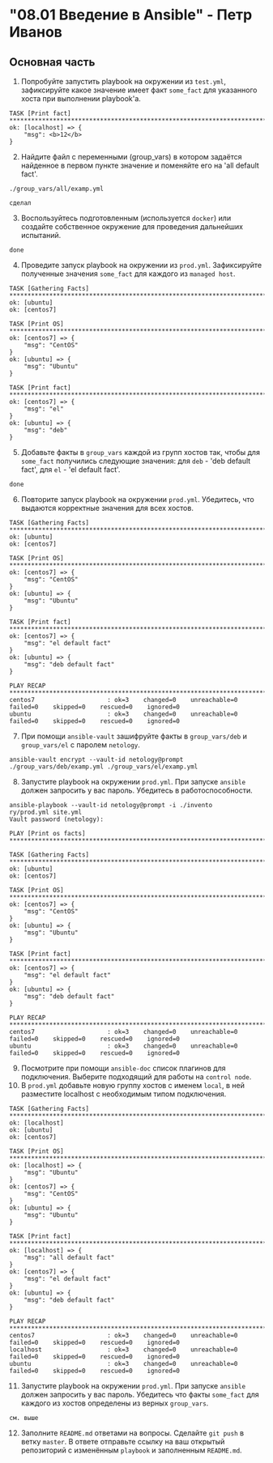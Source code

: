 <h1>"08.01 Введение в Ansible" - Петр Иванов</h1>

## Основная часть
1. Попробуйте запустить playbook на окружении из `test.yml`, зафиксируйте какое значение имеет факт `some_fact` для указанного хоста при выполнении playbook'a.
~~~
TASK [Print fact] *********************************************************************************************************
ok: [localhost] => {
    "msg": <b>12</b>
}
~~~

2. Найдите файл с переменными (group_vars) в котором задаётся найденное в первом пункте значение и поменяйте его на 'all default fact'.
~~~
./group_vars/all/examp.yml

сделал
~~~

3. Воспользуйтесь подготовленным (используется `docker`) или создайте собственное окружение для проведения дальнейших испытаний.
~~~
done
~~~

4. Проведите запуск playbook на окружении из `prod.yml`. Зафиксируйте полученные значения `some_fact` для каждого из `managed host`.
~~~
TASK [Gathering Facts] ****************************************************************************************************
ok: [ubuntu]
ok: [centos7]

TASK [Print OS] ***********************************************************************************************************
ok: [centos7] => {
    "msg": "CentOS"
}
ok: [ubuntu] => {
    "msg": "Ubuntu"
}

TASK [Print fact] *********************************************************************************************************
ok: [centos7] => {
    "msg": "el"
}
ok: [ubuntu] => {
    "msg": "deb"
}
~~~

5. Добавьте факты в `group_vars` каждой из групп хостов так, чтобы для `some_fact` получились следующие значения: для `deb` - 'deb default fact', для `el` - 'el default fact'.
~~~
done
~~~

6.  Повторите запуск playbook на окружении `prod.yml`. Убедитесь, что выдаются корректные значения для всех хостов.
~~~
TASK [Gathering Facts] ****************************************************************************************************
ok: [ubuntu]
ok: [centos7]

TASK [Print OS] ***********************************************************************************************************
ok: [centos7] => {
    "msg": "CentOS"
}
ok: [ubuntu] => {
    "msg": "Ubuntu"
}

TASK [Print fact] *********************************************************************************************************
ok: [centos7] => {
    "msg": "el default fact"
}
ok: [ubuntu] => {
    "msg": "deb default fact"
}

PLAY RECAP ****************************************************************************************************************
centos7                    : ok=3    changed=0    unreachable=0    failed=0    skipped=0    rescued=0    ignored=0
ubuntu                     : ok=3    changed=0    unreachable=0    failed=0    skipped=0    rescued=0    ignored=0
~~~

7. При помощи `ansible-vault` зашифруйте факты в `group_vars/deb` и `group_vars/el` с паролем `netology`.
~~~
ansible-vault encrypt --vault-id netology@prompt ./group_vars/deb/examp.yml ./group_vars/el/examp.yml
~~~

8. Запустите playbook на окружении `prod.yml`. При запуске `ansible` должен запросить у вас пароль. Убедитесь в работоспособности.
~~~
ansible-playbook --vault-id netology@prompt -i ./invento
ry/prod.yml site.yml
Vault password (netology):

PLAY [Print os facts] *****************************************************************************************************

TASK [Gathering Facts] ****************************************************************************************************
ok: [ubuntu]
ok: [centos7]

TASK [Print OS] ***********************************************************************************************************
ok: [centos7] => {
    "msg": "CentOS"
}
ok: [ubuntu] => {
    "msg": "Ubuntu"
}

TASK [Print fact] *********************************************************************************************************
ok: [centos7] => {
    "msg": "el default fact"
}
ok: [ubuntu] => {
    "msg": "deb default fact"
}

PLAY RECAP ****************************************************************************************************************
centos7                    : ok=3    changed=0    unreachable=0    failed=0    skipped=0    rescued=0    ignored=0
ubuntu                     : ok=3    changed=0    unreachable=0    failed=0    skipped=0    rescued=0    ignored=0
~~~


9. Посмотрите при помощи `ansible-doc` список плагинов для подключения. Выберите подходящий для работы на `control node`.
10. В `prod.yml` добавьте новую группу хостов с именем  `local`, в ней разместите localhost с необходимым типом подключения.
~~~
TASK [Gathering Facts] ****************************************************************************************************
ok: [localhost]
ok: [ubuntu]
ok: [centos7]

TASK [Print OS] ***********************************************************************************************************
ok: [localhost] => {
    "msg": "Ubuntu"
}
ok: [centos7] => {
    "msg": "CentOS"
}
ok: [ubuntu] => {
    "msg": "Ubuntu"
}

TASK [Print fact] *********************************************************************************************************
ok: [localhost] => {
    "msg": "all default fact"
}
ok: [centos7] => {
    "msg": "el default fact"
}
ok: [ubuntu] => {
    "msg": "deb default fact"
}

PLAY RECAP ****************************************************************************************************************
centos7                    : ok=3    changed=0    unreachable=0    failed=0    skipped=0    rescued=0    ignored=0
localhost                  : ok=3    changed=0    unreachable=0    failed=0    skipped=0    rescued=0    ignored=0
ubuntu                     : ok=3    changed=0    unreachable=0    failed=0    skipped=0    rescued=0    ignored=0
~~~

11. Запустите playbook на окружении `prod.yml`. При запуске `ansible` должен запросить у вас пароль. Убедитесь что факты `some_fact` для каждого из хостов определены из верных `group_vars`.

~~~
см. выше
~~~

12. Заполните `README.md` ответами на вопросы. Сделайте `git push` в ветку `master`. В ответе отправьте ссылку на ваш открытый репозиторий с изменённым `playbook` и заполненным `README.md`.

